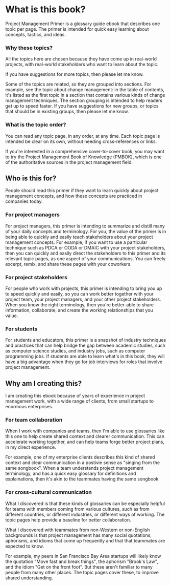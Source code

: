 # What is this book?

Project Management Primer is a glossary guide ebook that describes one topic per page. The primer is intended for quick easy learning about concepts, tactics, and ideas. 

### Why these topics?

All the topics here are chosen because they have come up in real-world projects, with real-world stakeholders who want to learn about the topic.

If you have suggestions for more topics, then please let me know.

Some of the topics are related, so they are grouped into sections. For example, see the topic about change management: in the table of contents, it's listed as the first topic in a section that contains various kinds of change management techniques. The section grouping is intended to help readers get up to speed faster. If you have suggestions for new groups, or topics that should be in existing groups, then please let me know.

### What is the topic order?

You can read any topic page, in any order, at any time. Each topic page is intended be clear on its own, without needing cross-references or links.

If you're interested in a comprehensive cover-to-cover book, you may want to try the Project Management Book of Knowledge (PMBOK), which is one of the authoritative sources in the project management field.


## Who is this for?

People should read this primer if they want to learn quickly about project management concepts, and how these concepts are practiced in companies today.

### For project managers

For project managers, this primer is intending to summarize and distill many of your daily concepts and terminology. For you, the value of the primer is in being able to quickly and easily teach stakeholders about your project management concepts. For example, if you want to use a particular technique such as PDCA or OODA or DMAIC with your project stakeholders, then you can quickly and easily direct the stakeholders to this primer and its relevant topic pages, as one aspect of your communications. You can freely excerpt, remix, and share these pages with your coworkers.

### For project stakeholders

For people who work with projects, this primer is intending to bring you up to speed quickly and easily, so you can work better together with your project team, your project managers, and your other project stakeholders. When you know the right terminology, then you're better-able to share information, collaborate, and create the working relationships that you value.

### For students

For students and educators, this primer is a snapshot of industry techniques and practices that can help bridge the gap between academic studies, such as computer science studies, and industry jobs, such as  computer programming jobs. If students are able to learn what's in this book, they will have a big advantage when they go for job interviews for roles that involve project management.


## Why am I creating this?

I am creating this ebook because of  years of experience in project management work, with a wide range of clients, from small startups to enormous enterprises. 


### For team collaboration

When I work with companies and teams, then I'm able to use glossaries like this one to help create shared context and clearer communication. This can accelerate working together, and can help teams forge better project plans, in my direct experience.

For example, one of my enterprise clients describes this kind of shared context and clear communication in a postivie sense as "singing from the same songbook". When a team understands project management terminology, and has a quick easy glossary for definitions and explainations, then it's akin to the teammates having the same songbook.


### For cross-cultural communication

What I discovered is that these kinds of glossaries can be especially helpful for teams with members coming from various cultures, such as from different countries, or different industries, or different ways of working. The topic pages help provide a baseline for better collaboration.

What I discovered with teammates from non-Western or non-English backgrounds is that project management has many social quotations, aphorisms, and idioms that come up frequently and that that teammates are expected to know. 

For example, my peers in San Francisco Bay Area startups will likely know the quotation "Move fast and break things", the aphorism "Brook's Law", and the idiom "Get on the front foot". But these aren't familiar to many people from many other places. The topic pages cover these, to improve shared understanding.

